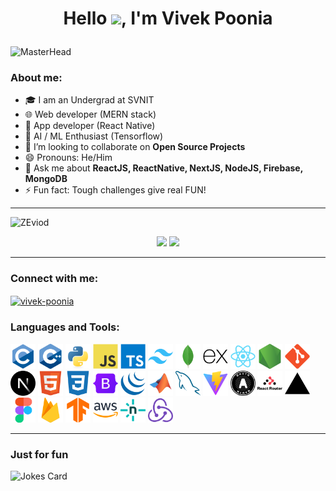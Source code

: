 <h1>
  <p align="center" margin="25px">
    Hello <img height="40" src="https://github.com/images/mona-whisper.gif" />, I'm Vivek Poonia
  </p>
 </h1>
 
![MasterHead](https://cdna.artstation.com/p/assets/images/images/039/201/678/large/egor-belavsky-comp-loona-2.jpg?1625221586)

### About me:
- 🎓 I am an Undergrad at SVNIT
- 🌐 Web developer (MERN stack)
- 📱 App developer (React Native)
- 🤖 AI / ML Enthusiast (Tensorflow)
- 👯 I’m looking to collaborate on **Open Source Projects**
- 😄 Pronouns: He/Him
- 💬 Ask me about **ReactJS, ReactNative, NextJS, NodeJS, Firebase, MongoDB**
- ⚡ Fun fact: Tough challenges give real FUN!

---
<p align="left"> <img src="https://komarev.com/ghpvc/?username=ZEviod&label=Profile%20views&color=0e75b6&style=flat"
            alt="ZEviod" /> </p>

  <p align="center" "width:100%">
<!--     <img src="https://github-readme-stats.vercel.app/api/top-langs/?username=ZEviod&theme=dark" alt="ZEviod" /> -->
    <img src="https://github-readme-stats.vercel.app/api?username=ZEviod&hide=stars&show_icons=True&theme=dark" />
    <img src="https://github-readme-streak-stats.herokuapp.com/?user=ZEviod&theme=dark" />
  </p>

---
<h3 align="left">Connect with me:</h3>
<p align="left">
    <a href="https://www.linkedin.com/in/vivek-poonia" target="blank"><img align="center"
            src="https://raw.githubusercontent.com/rahuldkjain/github-profile-readme-generator/master/src/images/icons/Social/linked-in-alt.svg"
            alt="vivek-poonia" height="30" width="40" /></a>
<!--     <a href="codechef" target="blank"><img align="center"
            src="https://cdn.jsdelivr.net/npm/simple-icons@3.1.0/icons/codechef.svg" alt="vivek-poonia" height="30"
            width="40" /></a> -->
<!--     <a href="codeforce" target="blank"><img align="center"
            src="https://raw.githubusercontent.com/rahuldkjain/github-profile-readme-generator/master/src/images/icons/Social/codeforces.svg"
            alt="vivek-poonia" height="30" width="40" /></a> -->
</p>

<h3 align="left">Languages and Tools:</h3>
<p align="left">
  <img src="https://raw.githubusercontent.com/devicons/devicon/master/icons/c/c-original.svg" alt="c" width="40" height="40"/>
  <img src="https://raw.githubusercontent.com/devicons/devicon/master/icons/cplusplus/cplusplus-original.svg" alt="cplusplus" width="40" height="40"/>
  <img src="https://raw.githubusercontent.com/devicons/devicon/master/icons/python/python-original.svg" alt="python" width="40" height="40"/>
  <img src="https://raw.githubusercontent.com/devicons/devicon/master/icons/javascript/javascript-original.svg" alt="javascript" width="40" height="40"/>
  <img src="https://github.com/devicons/devicon/blob/master/icons/typescript/typescript-plain.svg" alt="typescript" width="40" height="40"/>
  <img src="https://github.com/devicons/devicon/blob/master/icons/tailwindcss/tailwindcss-original.svg" alt="tailwindcss" width="40" height="40"/>
  <img src="https://raw.githubusercontent.com/devicons/devicon/master/icons/mongodb/mongodb-original.svg" alt="mongodb" width="40" height="40"/>
  <img src="https://raw.githubusercontent.com/devicons/devicon/master/icons/express/express-original.svg" alt="express" width="40" height="40"/>
  <img src="https://raw.githubusercontent.com/devicons/devicon/master/icons/react/react-original.svg" alt="react" width="40" height="40"/>
  <img src="https://raw.githubusercontent.com/devicons/devicon/master/icons/nodejs/nodejs-original.svg" alt="nodejs" width="40" height="40"/>
  <img src="https://github.com/devicons/devicon/blob/master/icons/git/git-plain.svg" alt="git" width="40" height="40"/>
  <img src="https://github.com/devicons/devicon/blob/master/icons/nextjs/nextjs-original.svg" alt="nextjs" width="40" height="40"/>
  <img src="https://github.com/devicons/devicon/blob/master/icons/html5/html5-original.svg" alt="html5" width="40" height="40"/>
  <img src="https://github.com/devicons/devicon/blob/master/icons/css3/css3-plain.svg" alt="css3" width="40" height="40"/>
  <img src="https://github.com/devicons/devicon/blob/master/icons/bootstrap/bootstrap-original.svg" alt="bootstrap" width="40" height="40"/>
  <img src="https://github.com/devicons/devicon/blob/master/icons/jquery/jquery-plain.svg" alt="jquery" width="40" height="40"/>
  <img src="https://github.com/devicons/devicon/blob/master/icons/matlab/matlab-original.svg" alt="matlab" width="40" height="40"/>
  <img src="https://github.com/devicons/devicon/blob/master/icons/mysql/mysql-original.svg" alt="mysql" width="40" height="40"/>
  <img src="https://github.com/devicons/devicon/blob/master/icons/vitejs/vitejs-original.svg" alt="vitejs" width="40" height="40"/>
  <img src="https://github.com/devicons/devicon/blob/master/icons/oauth/oauth-original.svg" alt="oauth" width="40" height="40"/>
  <img src="https://github.com/devicons/devicon/blob/master/icons/reactrouter/reactrouter-original-wordmark.svg" alt="react-router" width="40" height="40"/>
  <img src="https://github.com/devicons/devicon/blob/master/icons/vercel/vercel-original.svg" alt="vercel" width="40" height="40"/>
  <img src="https://github.com/devicons/devicon/blob/master/icons/figma/figma-original.svg" alt="figma" width="40" height="40"/>
  <img src="https://github.com/devicons/devicon/blob/master/icons/firebase/firebase-original.svg" alt="firebase" width="40" height="40"/>
  <img src="https://raw.githubusercontent.com/devicons/devicon/master/icons/tensorflow/tensorflow-original.svg" alt="tensorflow" width="40" height="40"/>
  <img src="https://github.com/devicons/devicon/blob/master/icons/amazonwebservices/amazonwebservices-original-wordmark.svg" alt="aws" width="40" height="40"/>
  <img src="https://github.com/devicons/devicon/blob/master/icons/netlify/netlify-original.svg" alt="netifly" width="40" height="40"/>
  <img src="https://github.com/devicons/devicon/blob/master/icons/redux/redux-original.svg" alt="redux" width="40" height="40"/>
</p>

---

### Just for fun
![Jokes Card](https://readme-jokes.vercel.app/api)
